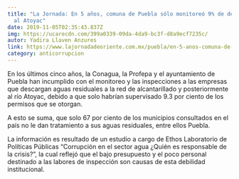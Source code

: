 ```yaml
---
title: "La Jornada: En 5 años, comuna de Puebla sólo monitoreó 9% de descargas
  al Atoyac"
date: 2019-11-05T02:35:43.837Z
img: https://ucarecdn.com/399a0339-09da-4da9-bc3f-d8a9ecf7235c/
autor: Yadira Llaven Anzures
link: https://www.lajornadadeoriente.com.mx/puebla/en-5-anos-comuna-de-puebla-solo-monitoreo-9-por-ciento-de-descargas-al-atoyac-ethos/
category: anticorrupcion
---
```

En los últimos cinco años, la Conagua, la Profepa y el ayuntamiento de Puebla han incumplido con el monitoreo y las inspecciones a las empresas que descargan aguas residuales a la red de alcantarillado y posteriormente al río Atoyac, debido a que solo habrían supervisado 9.3 por ciento de los permisos que se otorgan.

A esto se suma, que solo 67 por ciento de los municipios consultados en el país no le dan tratamiento a sus aguas residuales, entre ellos Puebla.

La información es resultado de un estudio a cargo de Ethos Laboratorio de Políticas Públicas “Corrupción en el sector agua ¿Quién es responsable de la crisis?”, la cual reflejó que el bajo presupuesto y el poco personal destinado a las labores de inspección son causas de esta debilidad institucional.